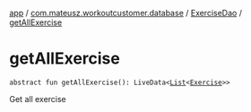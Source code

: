 [app](../../index.md) / [com.mateusz.workoutcustomer.database](../index.md) / [ExerciseDao](index.md) / [getAllExercise](./get-all-exercise.md)

# getAllExercise

`abstract fun getAllExercise(): LiveData<`[`List`](https://kotlinlang.org/api/latest/jvm/stdlib/kotlin.collections/-list/index.html)`<`[`Exercise`](../-exercise/index.md)`>>`

Get all exercise

